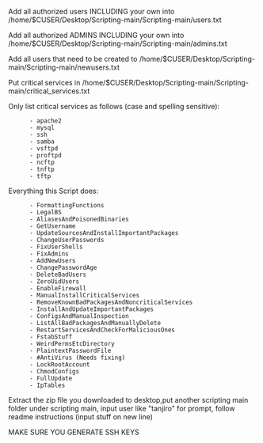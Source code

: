 Add all authorized users INCLUDING your own into /home/$CUSER/Desktop/Scripting-main/Scripting-main/users.txt

Add all authorized ADMINS INCLUDING your own into /home/$CUSER/Desktop/Scripting-main/Scripting-main/admins.txt

Add all users that need to be created to /home/$CUSER/Desktop/Scripting-main/Scripting-main/newusers.txt

Put critical services in /home/$CUSER/Desktop/Scripting-main/Scripting-main/critical_services.txt

  Only list critical services as follows (case and spelling sensitive):
      
          - apache2
          - mysql
          - ssh
          - samba
          - vsftpd
          - proftpd
          - ncftp
          - tnftp
          - tftp

  Everything this Script does: 
  
          - FormattingFunctions
          - LegalBS
          - AliasesAndPoisonedBinaries
          - GetUsername
          - UpdateSourcesAndInstallImportantPackages
          - ChangeUserPasswords
          - FixUserShells
          - FixAdmins
          - AddNewUsers
          - ChangePasswordAge
          - DeleteBadUsers
          - ZeroUidUsers
          - EnableFirewall
          - ManualInstallCriticalServices
          - RemoveKnownBadPackagesAndNoncriticalServices
          - InstallAndUpdateImportantPackages
          - ConfigsAndManualInspection
          - ListAllBadPackagesAndManuallyDelete
          - RestartServicesAndCheckForMaliciousOnes
          - FstabStuff
          - WeirdPermsEtcDirectory
          - PlaintextPasswordFile
          - #AntiVirus (Needs fixing)
          - LockRootAccount
          - ChmodConfigs
          - FullUpdate
          - IpTables

Extract the zip file you downloaded to desktop,put another scripting main folder under scripting main, input user like "tanjiro" for prompt, follow readme instructions (input stuff on new line) 

MAKE SURE YOU GENERATE SSH KEYS
